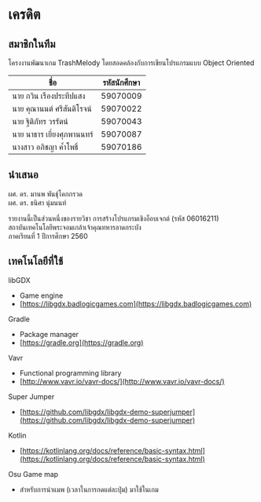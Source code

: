 # เครดิต

## สมาชิกในทีม

โครงงานพัฒนาเกม TrashMelody โดยสอดคล้องกับการเขียนโปรแกรมแบบ Object Oriented

| ชื่อ                       | รหัสนักศึกษา |
| -------------------------- | ------------ |
| นาย กวิน เรืองประทีปแสง    | 59070009     |
| นาย คุณานนต์ ศรีสันติโรจน์ | 59070022     |
| นาย ฐิติภัทร วรรัตน์       | 59070043     |
| นาย นาธาร เยี่ยงศุภพานนทร์ | 59070087     |
| นางสาว อภิชญา ค้ำโพธิ์     | 59070186     |

## นำเสนอ

ผศ. ดร. มานพ พันธ์ุโคกกรวด <br/>
ผศ. ดร. ธนิศา นุ่มนนท์

รายงานนี้เป็นส่วนหนึ่งของรายวิชา การสร้างโปรแกรมเชิงอ็อบเจกต์ (รหัส 06016211)<br/>
สถาบันเทคโนโลยีพระจอมเกล้าเจ้าคุณทหารลาดกระบัง<br/>
ภาคเรียนที่ 1 ปีการศึกษา 2560

## เทคโนโลยีที่ใช้

libGDX

-   Game engine
-   [https://libgdx.badlogicgames.com](https://libgdx.badlogicgames.com)

Gradle

-   Package manager
-   [https://gradle.org](https://gradle.org)

Vavr

-   Functional programming library
-   [http://www.vavr.io/vavr-docs/](http://www.vavr.io/vavr-docs/)

Super Jumper

-   [https://github.com/libgdx/libgdx-demo-superjumper](https://github.com/libgdx/libgdx-demo-superjumper)

Kotlin

-   [https://kotlinlang.org/docs/reference/basic-syntax.html](https://kotlinlang.org/docs/reference/basic-syntax.html)

Osu Game map

-   สำหรับการนำแมพ (เวลาในการกดแต่ละปุ่ม) มาใช้ในเกม
